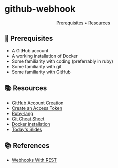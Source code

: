 # github-webhook

<p align="center">
  <a href="#mega-prerequisites">Prerequisites</a> •  
  <a href="#books-resources">Resources</a>
</p>

## :mega: Prerequisites
- A GitHub account
- A working installation of Docker
- Some familiarity with coding (preferrably in ruby)
- Some familiarity with git
- Some familiarity with GitHub

## :books: Resources
- [GitHub Account Creation](https://github.com/join)
- [Create an Access Token](https://github.com/settings/tokens/new)
- [Ruby-lang](https://www.ruby-lang.org/en/)
- [Git Cheat Sheet](https://education.github.com/git-cheat-sheet-education.pdf)
- [Docker installation](https://www.docker.com/products/docker-desktop)
- [Today's Slides](https://speakerdeck.com/bswinnerton/building-github-integrations-with-webhooks-and-rest)

## :books: References
- [Webhooks With REST](https://github.com/githubsatelliteworkshops/webhooks-with-rest)